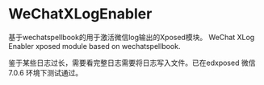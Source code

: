 # WeChatXLogEnabler
基于wechatspellbook的用于激活微信log输出的Xposed模块。 WeChat XLog Enabler xposed module based on wechatspellbook.

鉴于某些日志过长，需要看完整日志需要将日志写入文件。已在edxposed 微信7.0.6 环境下测试通过。
